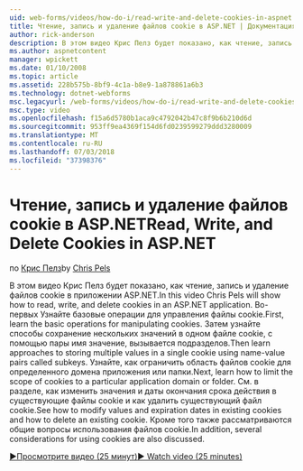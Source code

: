 ```yaml
---
uid: web-forms/videos/how-do-i/read-write-and-delete-cookies-in-aspnet
title: Чтение, запись и удаление файлов cookie в ASP.NET | Документация Майкрософт
author: rick-anderson
description: В этом видео Крис Пелз будет показано, как чтение, запись и удаление файлов cookie в приложении ASP.NET. Во-первых Узнайте базовые операции для управления cooki...
ms.author: aspnetcontent
manager: wpickett
ms.date: 01/10/2008
ms.topic: article
ms.assetid: 228b575b-8bf9-4c1a-b8e9-1a878861a6b3
ms.technology: dotnet-webforms
msc.legacyurl: /web-forms/videos/how-do-i/read-write-and-delete-cookies-in-aspnet
msc.type: video
ms.openlocfilehash: f15a6d5780b1aca9c4792042b47c8f9b6b210d6d
ms.sourcegitcommit: 953ff9ea4369f154d6fd0239599279ddd3280009
ms.translationtype: MT
ms.contentlocale: ru-RU
ms.lasthandoff: 07/03/2018
ms.locfileid: "37398376"
---
```

<a name="read-write-and-delete-cookies-in-aspnet"></a><span data-ttu-id="df1b6-104">Чтение, запись и удаление файлов cookie в ASP.NET</span><span class="sxs-lookup"><span data-stu-id="df1b6-104">Read, Write, and Delete Cookies in ASP.NET</span></span>
====================
<span data-ttu-id="df1b6-105">по [Крис Пелз](https://twitter.com/chrispels)</span><span class="sxs-lookup"><span data-stu-id="df1b6-105">by [Chris Pels](https://twitter.com/chrispels)</span></span>

<span data-ttu-id="df1b6-106">В этом видео Крис Пелз будет показано, как чтение, запись и удаление файлов cookie в приложении ASP.NET.</span><span class="sxs-lookup"><span data-stu-id="df1b6-106">In this video Chris Pels will show how to read, write, and delete cookies in an ASP.NET application.</span></span> <span data-ttu-id="df1b6-107">Во-первых Узнайте базовые операции для управления файлы cookie.</span><span class="sxs-lookup"><span data-stu-id="df1b6-107">First, learn the basic operations for manipulating cookies.</span></span> <span data-ttu-id="df1b6-108">Затем узнайте способы сохранение нескольких значений в одном файле cookie, с помощью пары имя значение, вызывается подразделов.</span><span class="sxs-lookup"><span data-stu-id="df1b6-108">Then learn approaches to storing multiple values in a single cookie using name-value pairs called subkeys.</span></span> <span data-ttu-id="df1b6-109">Узнайте, как ограничить область файлов cookie для определенного домена приложения или папки.</span><span class="sxs-lookup"><span data-stu-id="df1b6-109">Next, learn how to limit the scope of cookies to a particular application domain or folder.</span></span> <span data-ttu-id="df1b6-110">См. в разделе, как изменить значения и даты окончания срока действия в существующие файлы cookie и как удалить существующий файл cookie.</span><span class="sxs-lookup"><span data-stu-id="df1b6-110">See how to modify values and expiration dates in existing cookies and how to delete an existing cookie.</span></span> <span data-ttu-id="df1b6-111">Кроме того также рассматриваются общие вопросы использования файлов cookie.</span><span class="sxs-lookup"><span data-stu-id="df1b6-111">In addition, several considerations for using cookies are also discussed.</span></span>

[<span data-ttu-id="df1b6-112">&#9654;Просмотрите видео (25 минут)</span><span class="sxs-lookup"><span data-stu-id="df1b6-112">&#9654; Watch video (25 minutes)</span></span>](https://channel9.msdn.com/Blogs/ASP-NET-Site-Videos/read-write-and-delete-cookies-in-aspnet)
